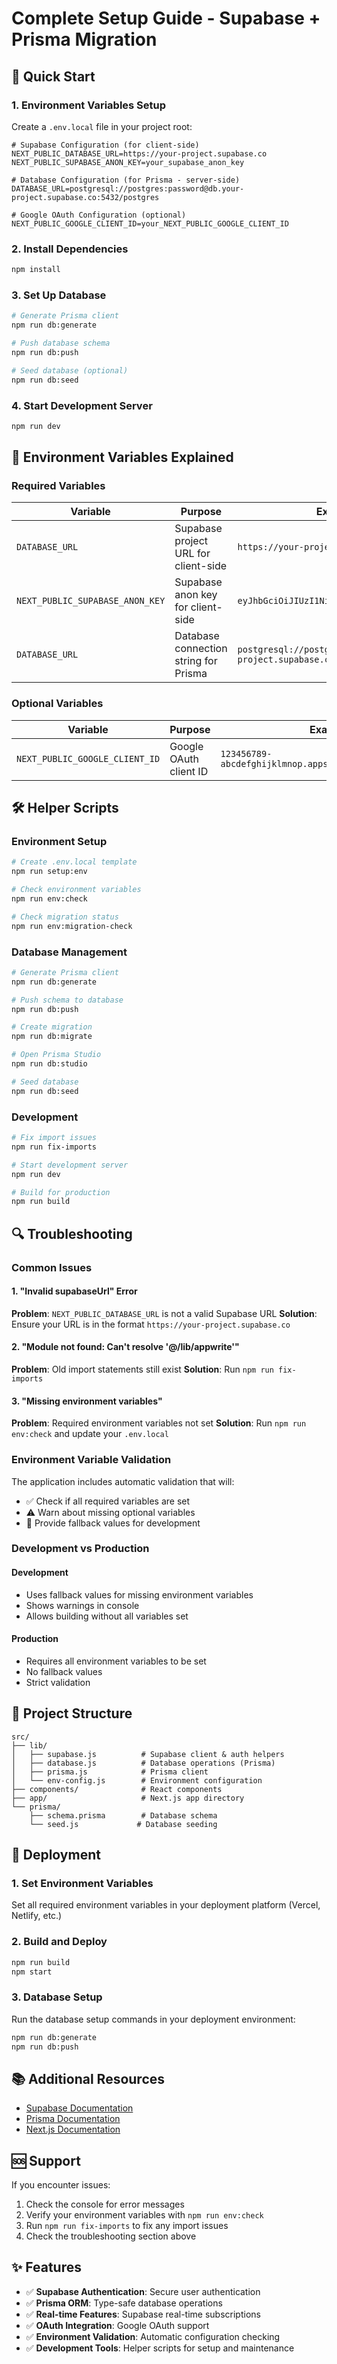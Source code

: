 # Complete Setup Guide - Supabase + Prisma Migration

## 🚀 Quick Start

### 1. Environment Variables Setup

Create a `.env.local` file in your project root:

```env
# Supabase Configuration (for client-side)
NEXT_PUBLIC_DATABASE_URL=https://your-project.supabase.co
NEXT_PUBLIC_SUPABASE_ANON_KEY=your_supabase_anon_key

# Database Configuration (for Prisma - server-side)
DATABASE_URL=postgresql://postgres:password@db.your-project.supabase.co:5432/postgres

# Google OAuth Configuration (optional)
NEXT_PUBLIC_GOOGLE_CLIENT_ID=your_NEXT_PUBLIC_GOOGLE_CLIENT_ID
```

### 2. Install Dependencies

```bash
npm install
```

### 3. Set Up Database

```bash
# Generate Prisma client
npm run db:generate

# Push database schema
npm run db:push

# Seed database (optional)
npm run db:seed
```

### 4. Start Development Server

```bash
npm run dev
```

## 🔧 Environment Variables Explained

### Required Variables

| Variable | Purpose | Example |
|----------|---------|---------|
| `DATABASE_URL` | Supabase project URL for client-side | `https://your-project.supabase.co` |
| `NEXT_PUBLIC_SUPABASE_ANON_KEY` | Supabase anon key for client-side | `eyJhbGciOiJIUzI1NiIsInR5cCI6IkpXVCJ9...` |
| `DATABASE_URL` | Database connection string for Prisma | `postgresql://postgres:password@db.your-project.supabase.co:5432/postgres` |

### Optional Variables

| Variable | Purpose | Example |
|----------|---------|---------|
| `NEXT_PUBLIC_GOOGLE_CLIENT_ID` | Google OAuth client ID | `123456789-abcdefghijklmnop.apps.googleusercontent.com` |

## 🛠️ Helper Scripts

### Environment Setup
```bash
# Create .env.local template
npm run setup:env

# Check environment variables
npm run env:check

# Check migration status
npm run env:migration-check
```

### Database Management
```bash
# Generate Prisma client
npm run db:generate

# Push schema to database
npm run db:push

# Create migration
npm run db:migrate

# Open Prisma Studio
npm run db:studio

# Seed database
npm run db:seed
```

### Development
```bash
# Fix import issues
npm run fix-imports

# Start development server
npm run dev

# Build for production
npm run build
```

## 🔍 Troubleshooting

### Common Issues

#### 1. "Invalid supabaseUrl" Error
**Problem**: `NEXT_PUBLIC_DATABASE_URL` is not a valid Supabase URL
**Solution**: Ensure your URL is in the format `https://your-project.supabase.co`

#### 2. "Module not found: Can't resolve '@/lib/appwrite'"
**Problem**: Old import statements still exist
**Solution**: Run `npm run fix-imports`

#### 3. "Missing environment variables"
**Problem**: Required environment variables not set
**Solution**: Run `npm run env:check` and update your `.env.local`

### Environment Variable Validation

The application includes automatic validation that will:
- ✅ Check if all required variables are set
- ⚠️ Warn about missing optional variables
- 🔧 Provide fallback values for development

### Development vs Production

#### Development
- Uses fallback values for missing environment variables
- Shows warnings in console
- Allows building without all variables set

#### Production
- Requires all environment variables to be set
- No fallback values
- Strict validation

## 📁 Project Structure

```
src/
├── lib/
│   ├── supabase.js          # Supabase client & auth helpers
│   ├── database.js          # Database operations (Prisma)
│   ├── prisma.js            # Prisma client
│   └── env-config.js        # Environment configuration
├── components/              # React components
├── app/                     # Next.js app directory
└── prisma/
    ├── schema.prisma        # Database schema
    └── seed.js             # Database seeding
```

## 🚀 Deployment

### 1. Set Environment Variables
Set all required environment variables in your deployment platform (Vercel, Netlify, etc.)

### 2. Build and Deploy
```bash
npm run build
npm start
```

### 3. Database Setup
Run the database setup commands in your deployment environment:
```bash
npm run db:generate
npm run db:push
```

## 📚 Additional Resources

- [Supabase Documentation](https://supabase.com/docs)
- [Prisma Documentation](https://www.prisma.io/docs)
- [Next.js Documentation](https://nextjs.org/docs)

## 🆘 Support

If you encounter issues:

1. Check the console for error messages
2. Verify your environment variables with `npm run env:check`
3. Run `npm run fix-imports` to fix any import issues
4. Check the troubleshooting section above

## ✨ Features

- ✅ **Supabase Authentication**: Secure user authentication
- ✅ **Prisma ORM**: Type-safe database operations
- ✅ **Real-time Features**: Supabase real-time subscriptions
- ✅ **OAuth Integration**: Google OAuth support
- ✅ **Environment Validation**: Automatic configuration checking
- ✅ **Development Tools**: Helper scripts for setup and maintenance



